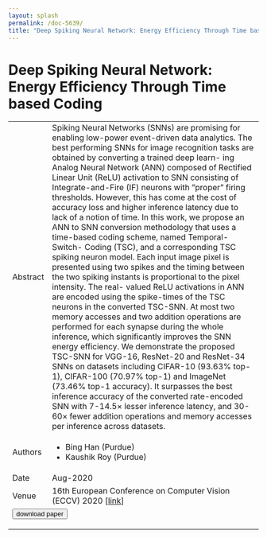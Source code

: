 ```yaml
---
layout: splash
permalink: /doc-5639/
title: "Deep Spiking Neural Network: Energy Efficiency Through Time based Coding"
---
```


# Deep Spiking Neural Network: Energy Efficiency Through Time based Coding

<table>
    <tbody>
    <tr>
        <td>Abstract</td>
        <td>Spiking Neural Networks (SNNs) are promising for enabling low-power event-driven data analytics. The best performing SNNs for image recognition tasks are obtained by converting a trained deep learn- ing Analog Neural Network (ANN) composed of Rectified Linear Unit (ReLU) activation to SNN consisting of Integrate-and-Fire (IF) neurons with ”proper” firing thresholds. However, this has come at the cost of accuracy loss and higher inference latency due to lack of a notion of time. In this work, we propose an ANN to SNN conversion methodology that uses a time-based coding scheme, named Temporal-Switch- Coding (TSC), and a corresponding TSC spiking neuron model. Each input image pixel is presented using two spikes and the timing between the two spiking instants is proportional to the pixel intensity. The real- valued ReLU activations in ANN are encoded using the spike-times of the TSC neurons in the converted TSC-SNN. At most two memory accesses and two addition operations are performed for each synapse during the whole inference, which significantly improves the SNN energy efficiency. We demonstrate the proposed TSC-SNN for VGG-16, ResNet-20 and ResNet-34 SNNs on datasets including CIFAR-10 (93.63% top-1), CIFAR-100 (70.97% top-1) and ImageNet (73.46% top-1 accuracy). It surpasses the best inference accuracy of the converted rate-encoded SNN with 7-14.5× lesser inference latency, and 30-60× fewer addition operations and memory accesses per inference across datasets.</td>
    </tr>
    <tr>
        <td>Authors</td>
        <td>
            <ul>
                <li>Bing Han (Purdue)</li>
                <li>Kaushik Roy (Purdue)</li>
            </ul>
        </td>
    </tr>
    <tr>
        <td>Date</td>
        <td>Aug-2020</td>
    </tr>
    <tr>
        <td>Venue</td>
        <td>16th European Conference on Computer Vision (ECCV) 2020 [<a href="https://eccv2020.eu/posters/">link</a>]</td>
    </tr>
        <tr>
            <td colspan="2">
                <form method="get" action="https://ibm.box.com/v/doc-5639-paper">
                    <button type="submit">download paper</button>
                </form>
            </td>
        </tr>
    </tbody>
</table>
